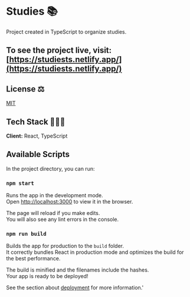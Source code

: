 # Studies 📚

Project created in TypeScript to organize studies.

## To see the project live, visit: [https://studiests.netlify.app/](https://studiests.netlify.app/)


## License ⚖️

[MIT](https://choosealicense.com/licenses/mit/)


## Tech Stack 🧑🏻‍💻

**Client:** React, TypeScript

## Available Scripts

In the project directory, you can run:

### `npm start`

Runs the app in the development mode.\
Open [http://localhost:3000](http://localhost:3000) to view it in the browser.

The page will reload if you make edits.\
You will also see any lint errors in the console.

### `npm run build`

Builds the app for production to the `build` folder.\
It correctly bundles React in production mode and optimizes the build for the best performance.

The build is minified and the filenames include the hashes.\
Your app is ready to be deployed!

See the section about [deployment](https://facebook.github.io/create-react-app/docs/deployment) for more information.'

